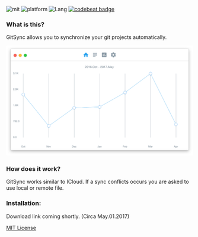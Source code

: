 ![mit](https://img.shields.io/badge/License-MIT-brightgreen.svg) ![platform](https://img.shields.io/badge/Platform-macOS-blue.svg) ![Lang](https://img.shields.io/badge/Language-Swift-orange.svg) [![codebeat badge](https://codebeat.co/badges/5c7a5051-2fa6-45c1-9c2c-0db5fe70837b)](https://codebeat.co/projects/github-com-eonist-gitsyncosx)

### What is this?
GitSync allows you to synchronize your git projects automatically. 

<img width="734" alt="img" src="https://raw.githubusercontent.com/stylekit/img/master/Screen Shot 2017-04-06 at 21.52.59.png">

### How does it work?
GitSync works similar to ICloud. If a sync conflicts occurs you are asked to use local or remote file. 

### Installation:
Download link coming shortly. (Circa May.01.2017)

[MIT License](http://opensource.org/licenses/MIT)
